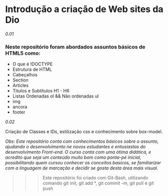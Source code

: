 # Introdução a criação de Web sites da Dio

_0.01_
### Neste repositório foram abordados assuntos básicos de HTML5 como:
- O que é !DOCTYPE
- Estrutura de HTML
- Cabeçalhos
- Section
- Articles
- Titulos e Subtítulos H1 - H6
- Listas Ordenadas ol && Não ordenadas ul
- img
- ancora
- footer


_0.02_

Criação de Classes e IDs, estilização css e conhecimento sobre box-model.


_Obs: Este repositório conta com conhecimentos básicos sobre o assunto, ajudando o desenvolvimento ne novos estudantes e entusiastas do desenvolvimento Front-end. O curso conta com uma ótima didática, e acredito que seja um conteúdo muito bom como ponta-pé inicial, possibilitando quem cursou conhecer os conceitos basicos, se familiarizar com a linguagem de marcação e decidir se gosta desta área mais visual._





>>> Este repositório foi criado com Git-Bash, utilizando comando git init, git add *, git commit -m, git pull e git push
